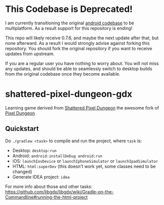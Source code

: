 # This Codebase is Deprecated!

I am currently transitioning the original [android codebase](https://github.com/00-Evan/shattered-pixel-dungeon) to be multiplatform. As a result support for this repository is ending!

This repo will likely receive 0.7.6, and maybe the next update after that, but none afterward. As a result I would strongly advise against forking this repository. You should fork the original repository if you want to receive updates from upstream.

If you are a regular user you have nothing to worry about. You will not miss any updates, and should be able to seamlessly switch to desktop builds from the original codebase once they become available.

shattered-pixel-dungeon-gdx
=================

Learning game derived from [Shattered Pixel Dungeon](https://github.com/00-Evan/shattered-pixel-dungeon) the awesome fork of [Pixel Dungeon](https://github.com/watabou/pixel-dungeon)

Quickstart
----------

Do `./gradlew <task>` to compile and run the project, where `task` is:

* Desktop: `desktop:run`
* Android: `android:installDebug android:run`
* iOS: `launchIosDevice` or `launchIphoneSimulator` or `launchIpadSimulator`
* HTML: `html:superDev` (this doesn't work yet, some classes need to be changed)
* Generate IDEA project: `idea`

For more info about those and other tasks: https://github.com/libgdx/libgdx/wiki/Gradle-on-the-Commandline#running-the-html-project
